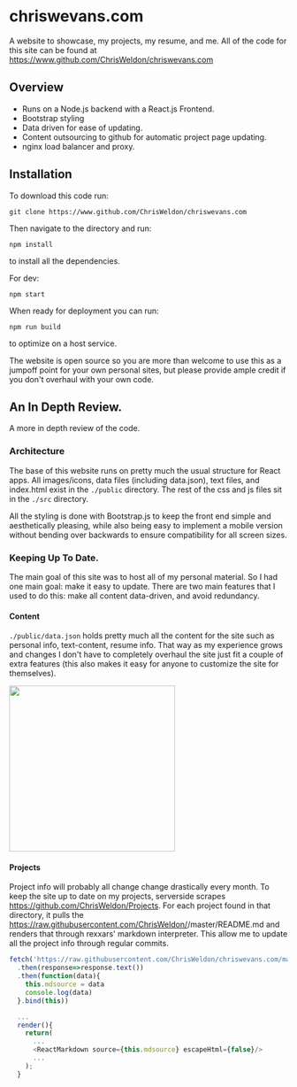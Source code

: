 # chriswevans.com
A website to showcase, my projects, my resume, and me. All of the code for this site can be found at https://www.github.com/ChrisWeldon/chriswevans.com

## Overview
 - Runs on a Node.js backend with a React.js Frontend.
 - Bootstrap styling
 - Data driven for ease of updating.
 - Content outsourcing to github for automatic project page updating.
 - nginx load balancer and proxy.

## Installation

To download this code run:
```
git clone https://www.github.com/ChrisWeldon/chriswevans.com
```
Then navigate to the directory and run:
```
npm install
```
to install all the dependencies.

For dev:
```
npm start
```

When ready for deployment you can run:
```
npm run build
```
to optimize on a host service.

The website is open source so you are more than welcome to use this as a jumpoff point for your own personal sites, but please provide ample credit if you don't overhaul with your own code.

## An In Depth Review.
A more in depth review of the code.

### Architecture
The base of this website runs on pretty much the usual structure for React apps. All images/icons, data files (including data.json), text files, and index.html exist in the `./public` directory. The rest of the css and js files sit in the `./src` directory.

All the styling is done with Bootstrap.js to keep the front end simple and aesthetically pleasing, while also being easy to implement a mobile version without bending over backwards to ensure compatibility for all screen sizes.

### Keeping Up To Date.
The main goal of this site was to host all of my personal material. So I had one main goal: make it easy to update. There are two main features that I used to do this: make all content data-driven, and avoid redundancy.

#### Content
`./public/data.json` holds pretty much all the content for the site such as personal info, text-content, resume info. That way as my experience grows and changes I don't have to completely overhaul the site just fit a couple of extra features (this also makes it easy for anyone to customize the site for themselves).

<img src="http://chriswevans.com/pics/datajson.png" width="300">

#### Projects
Project info will probably all change change drastically every month. To keep the site up to date on my projects, serverside scrapes https://github.com/ChrisWeldon/Projects. For each project found in that directory, it pulls the https://raw.githubusercontent.com/ChrisWeldon/<project>/master/README.md and renders that through rexxars' markdown interpreter. This allow me to update all the project info through regular commits.

```js
fetch('https://raw.githubusercontent.com/ChrisWeldon/chriswevans.com/master/README.md')
  .then(response=>response.text())
  .then(function(data){
    this.mdsource = data
    console.log(data)
  }.bind(this))

  ...
  render(){
    return(
      ...
      <ReactMarkdown source={this.mdsource} escapeHtml={false}/>
      ...
    );
  }
```
